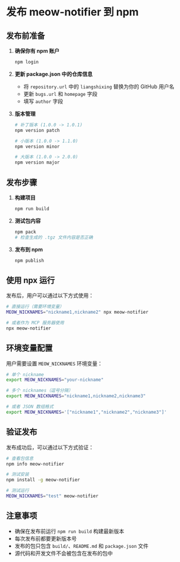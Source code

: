 # 发布 meow-notifier 到 npm

## 发布前准备

1. **确保你有 npm 账户**
   ```bash
   npm login
   ```

2. **更新 package.json 中的仓库信息**
   - 将 `repository.url` 中的 `liangshixing` 替换为你的 GitHub 用户名
   - 更新 `bugs.url` 和 `homepage` 字段
   - 填写 `author` 字段

3. **版本管理**
   ```bash
   # 补丁版本 (1.0.0 -> 1.0.1)
   npm version patch
   
   # 小版本 (1.0.0 -> 1.1.0)
   npm version minor
   
   # 大版本 (1.0.0 -> 2.0.0)
   npm version major
   ```

## 发布步骤

1. **构建项目**
   ```bash
   npm run build
   ```

2. **测试包内容**
   ```bash
   npm pack
   # 检查生成的 .tgz 文件内容是否正确
   ```

3. **发布到 npm**
   ```bash
   npm publish
   ```

## 使用 npx 运行

发布后，用户可以通过以下方式使用：

```bash
# 直接运行（需要环境变量）
MEOW_NICKNAMES="nickname1,nickname2" npx meow-notifier

# 或者作为 MCP 服务器使用
npx meow-notifier
```

## 环境变量配置

用户需要设置 `MEOW_NICKNAMES` 环境变量：

```bash
# 单个 nickname
export MEOW_NICKNAMES="your-nickname"

# 多个 nicknames（逗号分隔）
export MEOW_NICKNAMES="nickname1,nickname2,nickname3"

# 或者 JSON 数组格式
export MEOW_NICKNAMES='["nickname1","nickname2","nickname3"]'
```

## 验证发布

发布成功后，可以通过以下方式验证：

```bash
# 查看包信息
npm info meow-notifier

# 测试安装
npm install -g meow-notifier

# 测试运行
MEOW_NICKNAMES="test" meow-notifier
```

## 注意事项

- 确保在发布前运行 `npm run build` 构建最新版本
- 每次发布前都要更新版本号
- 发布的包只包含 `build/`、`README.md` 和 `package.json` 文件
- 源代码和开发文件不会被包含在发布的包中